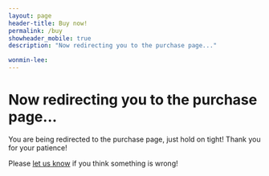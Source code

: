 ```yaml
---
layout: page
header-title: Buy now!
permalink: /buy
showheader_mobile: true
description: "Now redirecting you to the purchase page..."

wonmin-lee:
---
```


<!-- page to redirect to stripe checkout -->
<div>
  <h1 id="main-title">Now redirecting you to the purchase page...</h1>
  <p id="main-text">You are being redirected to the purchase page, just hold on tight! Thank you for your patience!</p>
  <p>Please <a href="/contact">let us know</a> if you think something is wrong!</p>
</div>

<script type="module">
  function errorHandling(){
    document.getElementById("main-text").innerHTML = "Something went wrong! Please refresh the page and try again.";
    document.getElementById("main-title").innerHTML = "Uh-oh. We encountered an error!";
  }

  async function redirectStripe(){
    const response = await fetch('/.netlify/functions/create-checkout', {
      method: 'POST',
      headers: {
        'Content-Type': 'application/json',
      }
    }).then((res) => res.json()).catch((error) => {
      errorHandling();
    });

    if (response){
      const stripe = Stripe(response.publishableKey);
      const { error } = await stripe.redirectToCheckout({
        sessionId: response.sessionId,
      });

      if (error) {
        errorHandling();
      }
    }

  }

  redirectStripe();
</script>

